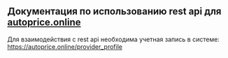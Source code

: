 ## Документация по использованию rest api для [autoprice.online](https://autoprice.online/)

Для взаимодействия с rest api необходима учетная запись в системе: <https://autoprice.online/provider_profile>
